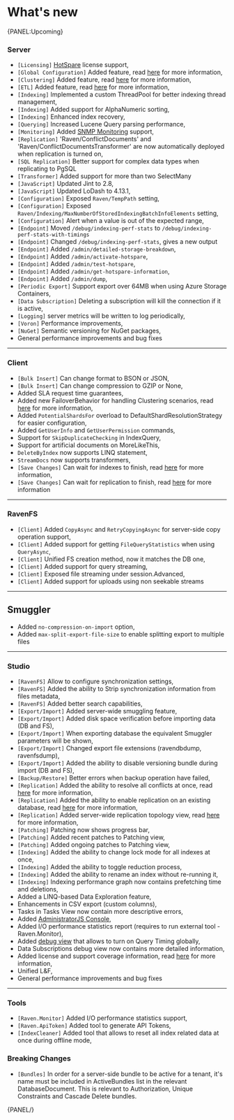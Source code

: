 # What's new

{PANEL:Upcoming}

### Server

- `[Licensing]` [HotSpare](..\server\configuration\configuration-hot-spare-license) license support,
- `[Global Configuration]` Added feature, read [here](..\studio\management\global-configuration) for more information,
- `[Clustering]` Added feature, read [here](..\server\scaling-out\clustering\clustering-overview) for more information,
- `[ETL]` Added feature, read [here](..\server\scaling-out\etl) for more information,
- `[Indexing]` Implemented a custom ThreadPool for better indexing thread management,
- `[Indexing]` Added support for AlphaNumeric sorting,
- `[Indexing]` Enhanced index recovery,
- `[Querying]` Increased Lucene Query parsing performance,
- `[Monitoring]` Added [SNMP Monitoring](..\server\administration\monitoring\SNMP\snmp) support,
- `[Replication]` 'Raven/ConflictDocuments' and 'Raven/ConflictDocumentsTransformer' are now automatically deployed when replication is turned on,
- `[SQL Replication]` Better support for complex data types when replicating to PgSQL
- `[Transformer]` Added support for more than two SelectMany
- `[JavaScript]` Updated Jint to 2.8,
- `[JavaScript]` Updated LoDash to 4.13.1,
- `[Configuration]` Exposed `Raven/TempPath` setting,
- `[Configuration]` Exposed `Raven/Indexing/MaxNumberOfStoredIndexingBatchInfoElements` setting,
- `[Configuration]` Alert when a value is out of the expected range,
- `[Endpoint]` Moved `/debug/indexing-perf-stats` to `/debug/indexing-perf-stats-with-timings`
- `[Endpoint]` Changed `/debug/indexing-perf-stats`, gives a new output
- `[Endpoint]` Added `/admin/detailed-storage-breakdown`,
- `[Endpoint]` Added `/admin/activate-hotspare`,
- `[Endpoint]` Added `/admin/test-hotspare`,
- `[Endpoint]` Added `/admin/get-hotspare-information`,
- `[Endpoint]` Added `/admin/dump`,
- `[Periodic Export]` Support export over 64MB when using Azure Storage Containers,
- `[Data Subscription]` Deleting a subscription will kill the connection if it is active,
- `[Logging]` server metrics will be written to log periodically,
- `[Voron]` Performance improvements,
- `[NuGet]` Semantic versioning for NuGet packages,
- General performance improvements and bug fixes

<hr />

### Client

- `[Bulk Insert]` Can change format to BSON or JSON,
- `[Bulk Insert]` Can change compression to GZIP or None,
- Added SLA request time guarantees,
- Added new FailoverBehavior for handling Clustering scenarios, read [here](..\client-api\bundles\how-client-integrates-with-replication-bundle) for more information,
- Added `PotentialShardsFor` overload to DefaultShardResolutionStrategy for easier configuration,
- Added `GetUserInfo` and `GetUserPermission` commands,
- Support for `SkipDuplicateChecking` in IndexQuery,
- Support for artificial documents on MoreLikeThis,
- `DeleteByIndex` now supports LINQ statement,
- `StreamDocs` now supports transformers,
- `[Save Changes]` Can wait for indexes to finish, read [here](..\client-api\session\saving-changes) for more information,
- `[Save Changes]` Can wait for replication to finish, read [here](..\server\scaling-out\replication\write-assurance) for more information

<hr />

### RavenFS

- `[Client]` Added `CopyAsync` and `RetryCopyingAsync` for server-side copy operation support,
- `[Client]` Added support for getting `FileQueryStatistics` when using `QueryAsync`,
- `[Client]` Unified FS creation method, now it matches the DB one,
- `[Client]` Added support for query streaming,
- `[Client]` Exposed file streaming under session.Advanced,
- `[Client]` Added support for uploads using non seekable streams

<hr />

## Smuggler

- Added `no-compression-on-import` option,
- Added `max-split-export-file-size` to enable splitting export to multiple files

<hr />

### Studio

- `[RavenFS]` Allow to configure synchronization settings,
- `[RavenFS]` Added the ability to Strip synchronization information from files metadata,
- `[RavenFS]` Added better search capabilities,
- `[Export/Import]` Added server-wide smuggling feature,
- `[Export/Import]` Added disk space verification before importing data (DB and FS),
- `[Export/Import]` When exporting database the equivalent Smuggler parameters will be shown,
- `[Export/Import]` Changed export file extensions (ravendbdump, ravenfsdump),
- `[Export/Import]` Added the ability to disable versioning bundle during import (DB and FS),
- `[Backup/Restore]` Better errors when backup operation have failed,
- `[Replication]` Added the ability to resolve all conflicts at once, read [here](..\studio\overview\settings\replication) for more information,
- `[Replication]` Added the ability to enable replication on an existing database, read [here](..\studio\overview\settings\replication) for more information,
- `[Replication]` Added server-wide replication topology view, read [here](..\studio\overview\status\replication-stats) for more information,
- `[Patching]` Patching now shows progress bar,
- `[Patching]` Added recent patches to Patching view,
- `[Patching]` Added ongoing patches to Patching view,
- `[Indexing]` Added the ability to change lock mode for all indexes at once,
- `[Indexing]` Added the ability to toggle reduction process,
- `[Indexing]` Added the ability to rename an index without re-running it,
- `[Indexing]` Indexing performance graph now contains prefetching time and deletions,
- Added a LINQ-based Data Exploration feature,
- Enhancements in CSV export (custom columns),
- Tasks in Tasks View now contain more descriptive errors,
- Added [AdministratorJS Console](..\studio\management\administrator-js-console),
- Added I/O performance statistics report (requires to run external tool - Raven.Monitor),
- Added [debug view](..\studio\overview\status\debug\overview) that allows to turn on Query Timing globally,
- Data Subscriptions debug view now contains more detailed information,
- Added license and support coverage information, read [here](..\studio\accessing-studio) for more information,
- Unified L&F,
- General performance improvements and bug fixes

<hr />

### Tools

- `[Raven.Monitor]` Added I/O performance statistics support,
- `[Raven.ApiToken]` Added tool to generate API Tokens,
- `[IndexCleaner]` Added tool that allows to reset all index related data at once during offline mode,


### Breaking Changes

- `[Bundles]` In order for a server-side bundle to be active for a tenant, it's name must be included in ActiveBundles list in the relevant DatabaseDocument. This is relevant to Authorization, Unique Constraints and Cascade Delete bundles.

{PANEL/}

